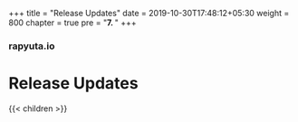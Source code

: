 +++
title = "Release Updates"
date = 2019-10-30T17:48:12+05:30
weight = 800
chapter = true
pre = "<b>7. </b>"
+++

### rapyuta.io

# Release Updates

{{< children >}}